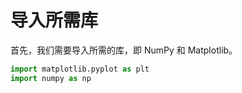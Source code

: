 # 导入所需库

首先，我们需要导入所需的库，即 NumPy 和 Matplotlib。

```python
import matplotlib.pyplot as plt
import numpy as np
```
